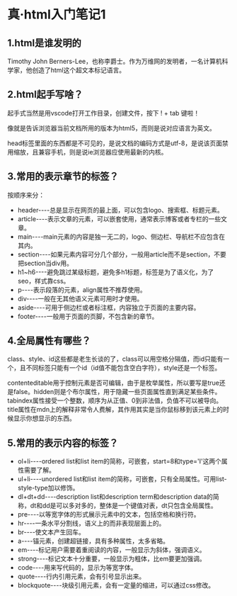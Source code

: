 # 真·html入门笔记1

## 1.html是谁发明的
  Timothy John Berners-Lee，也称李爵士。作为万维网的发明者，一名计算机科学家，他创造了html这个超文本标记语言。

## 2.html起手写啥？
  起手式当然是用vscode打开工作目录，创建文件，按下 ! + tab 键啦！

  像<!DOCTYPE html>就是告诉浏览器当前文档所用的版本为html5，而<html lang="en">则是说对应语言为英文。

  head标签里面的东西都是不可见的，<meta charset="utf-8">是说文档的编码方式是utf-8，<meta name="viewport" content="width=device-width,initial-scale=1.0">是说该页面禁用缩放，且兼容手机，<meta http-equiv="X-UA-Compatible" content="ie=edge">则是说ie浏览器应使用最新的内核。


## 3.常用的表示章节的标签？
  按顺序来分：
  * header----总是显示在网页的最上面，可以包含logo、搜索框、标题元素。
  * article----表示文章的元素，可以嵌套使用，通常表示博客或者专栏的一些文章。
  * main----main元素的内容是独一无二的，logo、侧边栏、导航栏不应包含在其内。
  * section----如果元素内容可分几个部分，一般用article而不是section，不要把section当div用。
  * h1~h6----避免跳过某级标题，避免多h1标题，标签是为了语义化，为了seo，样式靠css。
  * p----表示段落的元素，align属性不推荐使用。
  * div----一般在无其他语义元素可用时才使用。
  * aside----可用于侧边栏或者标注框，内容独立于页面的主要内容。
  * footer----一般用于页面的页脚，不包含新的章节。

## 4.全局属性有哪些？
  class、style、id这些都是老生长谈的了，class可以用空格分隔值，而id只能有一个，且不同标签只能有一个id（id值不能包含空白字符），style还是一个标签。

  contenteditable用于控制元素是否可编辑，由于是枚举属性，所以要写是true还是false。hidden则是个布尔属性，用于隐藏一些页面属性直到满足某些条件。tabindex属性接受一个整数，顺序为从正值、0到非法值，负值不可以被导向。title属性在mdn上的解释非常令人费解，其作用其实是当你鼠标移到该元素上的时候显示你想显示的东西。

## 5.常用的表示内容的标签？
  * ol+li----ordered list和list item的简称，可嵌套，start=8和type='I'这两个属性需要了解。
  * ul+li----unordered list和list item的简称，可嵌套，只有全局属性。可用list-style-type加以修饰。
  * dl+dt+dd----description list和description term和description data的简称，dt和dd是可以多对多的，整体是一个键值对表，dt只包含全局属性。
  * pre----以等宽字体的形式展示元素中的文本，包括空格和换行符。
  * hr----一条水平分割线，语义上的而非表现层面上的。
  * br----使文本产生回车。
  * a----锚元素，创建超链接，具有多种属性，太多省略。
  * em----标记用户需要着重阅读的内容，一般显示为斜体，强调语义。
  * strong----标记文本十分重要，一般显示为粗体，比em要更加强调。
  * code----用来写代码的，显示为等宽字体。
  * quote----行内引用元素，会有引号显示出来。
  * blockquote----块级引用元素，会有一定量的缩进，可以通过css修改。
